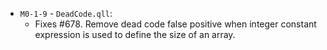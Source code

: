 - `M0-1-9` - `DeadCode.qll`:
  - Fixes #678. Remove dead code false positive when integer constant expression is used to define the size of an array.
